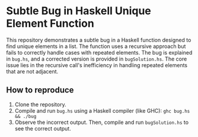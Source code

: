 # Subtle Bug in Haskell Unique Element Function

This repository demonstrates a subtle bug in a Haskell function designed to find unique elements in a list. The function uses a recursive approach but fails to correctly handle cases with repeated elements.  The bug is explained in `bug.hs`, and a corrected version is provided in `bugSolution.hs`.  The core issue lies in the recursive call's inefficiency in handling repeated elements that are not adjacent.

## How to reproduce

1. Clone the repository.
2. Compile and run `bug.hs` using a Haskell compiler (like GHC): `ghc bug.hs && ./bug`
3. Observe the incorrect output.  Then, compile and run `bugSolution.hs` to see the correct output.
